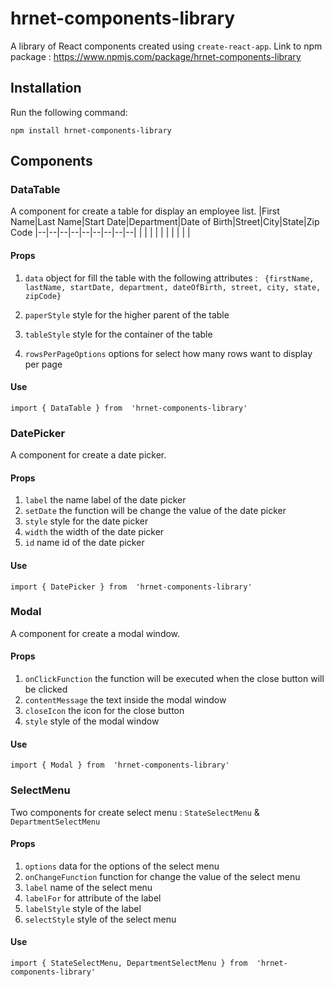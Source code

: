 # hrnet-components-library

A library of React components created using `create-react-app`.
Link to npm package : https://www.npmjs.com/package/hrnet-components-library
  

## Installation

Run the following command:

`npm install hrnet-components-library`

## Components

### DataTable
 A component for create a table for display an employee list.
|First Name|Last Name|Start Date|Department|Date of Birth|Street|City|State|Zip Code
|--|--|--|--|--|--|--|--|--|
|  |  |  |  |  |  |  |  |  |
#### Props

 1. `data` object for fill the table with the following attributes : 
	` {firstName, lastName, startDate, department, dateOfBirth, street, city, state, zipCode}`
	
 2. `paperStyle` style for the higher parent of the table
 
 3. `tableStyle` style for the container of the table

4. `rowsPerPageOptions` options for select how many rows want to display per page

#### Use

    import { DataTable } from  'hrnet-components-library'

### DatePicker
A component for create a date picker.
#### Props

 1. `label` the name label of the date picker
 2. `setDate` the function will be change the value of the date picker
 3. `style` style for the date picker
 4. `width` the width of the date picker
 5. `id` name id of the date picker

#### Use

    import { DatePicker } from  'hrnet-components-library'

### Modal
A component for create a modal window.
#### Props

 1. `onClickFunction` the function will be executed when the close button will be clicked
 2. `contentMessage` the text inside the modal window
 3. `closeIcon` the icon for the close button
 4. `style` style of the modal window

#### Use

    import { Modal } from  'hrnet-components-library'

### SelectMenu
Two components for create select menu : `StateSelectMenu` & `DepartmentSelectMenu`
#### Props

 1. `options` data for the options of the select menu
 2. `onChangeFunction` function for change the value of the select menu
 3. `label` name of the select menu
 4. `labelFor` for attribute of the label
 5. `labelStyle` style of the label
 6. `selectStyle` style of the select menu

#### Use

    import { StateSelectMenu, DepartmentSelectMenu } from  'hrnet-components-library'
